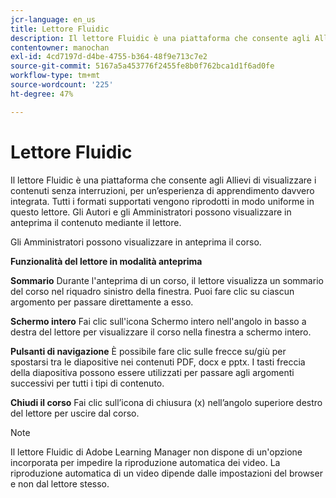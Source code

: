 ```yaml
---
jcr-language: en_us
title: Lettore Fluidic
description: Il lettore Fluidic è una piattaforma che consente agli Allievi di visualizzare i contenuti senza interruzioni, per un’esperienza di apprendimento davvero integrata. Tutti i formati supportati vengono riprodotti in modo uniforme in questo lettore. Gli Autori e gli Amministratori possono visualizzare in anteprima il contenuto mediante il lettore.
contentowner: manochan
exl-id: 4cd7197d-d4be-4755-b364-48f9e713c7e2
source-git-commit: 5167a5a453776f2455fe8b0f762bca1d1f6ad0fe
workflow-type: tm+mt
source-wordcount: '225'
ht-degree: 47%

---
```


# Lettore Fluidic

Il lettore Fluidic è una piattaforma che consente agli Allievi di visualizzare i contenuti senza interruzioni, per un’esperienza di apprendimento davvero integrata. Tutti i formati supportati vengono riprodotti in modo uniforme in questo lettore. Gli Autori e gli Amministratori possono visualizzare in anteprima il contenuto mediante il lettore.

Gli Amministratori possono visualizzare in anteprima il corso.

**Funzionalità del lettore in modalità anteprima**

**Sommario** Durante l&#39;anteprima di un corso, il lettore visualizza un sommario del corso nel riquadro sinistro della finestra. Puoi fare clic su ciascun argomento per passare direttamente a esso.

**Schermo intero** Fai clic sull&#39;icona Schermo intero nell&#39;angolo in basso a destra del lettore per visualizzare il corso nella finestra a schermo intero.

**Pulsanti di navigazione** È possibile fare clic sulle frecce su/giù per spostarsi tra le diapositive nei contenuti PDF, docx e pptx. I tasti freccia della diapositiva possono essere utilizzati per passare agli argomenti successivi per tutti i tipi di contenuto.

**Chiudi il corso** Fai clic sull’icona di chiusura (x) nell’angolo superiore destro del lettore per uscire dal corso.

>[!NOTE]
>
>Il lettore Fluidic di Adobe Learning Manager non dispone di un&#39;opzione incorporata per impedire la riproduzione automatica dei video. La riproduzione automatica di un video dipende dalle impostazioni del browser e non dal lettore stesso.

